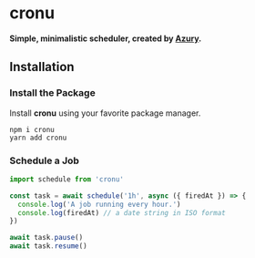 # cronu

**Simple, minimalistic scheduler, created by [Azury](https://azury.dev).**

## Installation

### Install the Package

Install **cronu** using your favorite package manager.

```sh-session
npm i cronu
yarn add cronu
```

### Schedule a Job

```js
import schedule from 'cronu'

const task = await schedule('1h', async ({ firedAt }) => {
  console.log('A job running every hour.')
  console.log(firedAt) // a date string in ISO format
})

await task.pause()
await task.resume()
```
